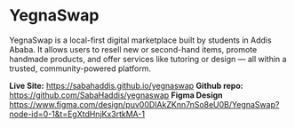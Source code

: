 # YegnaSwap

YegnaSwap is a local-first digital marketplace built by students in Addis Ababa. It allows users to resell new or second-hand items, promote handmade products, and offer services like tutoring or design — all within a trusted, community-powered platform.

 **Live Site:** https://sabahaddis.github.io/yegnaswap
 **Github repo:** https://github.com/SabaHaddis/yegnaswap
 **Figma Design** https://www.figma.com/design/puv00DIAkZKnn7nSo8eU0B/YegnaSwap?node-id=0-1&t=EgXtdHnjKx3rtkMA-1
